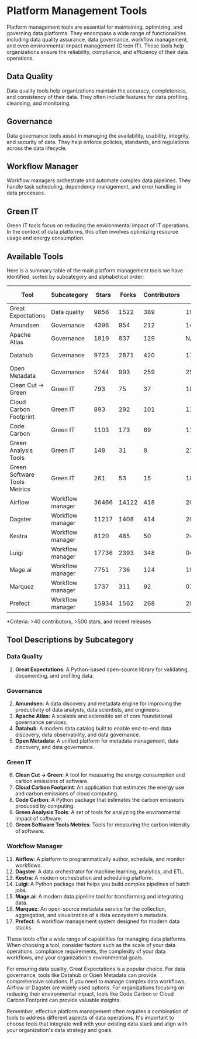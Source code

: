 # Platform Management Tools

Platform management tools are essential for maintaining, optimizing, and governing data platforms. They encompass a wide range of functionalities including data quality assurance, data governance, workflow management, and even environmental impact management (Green IT). These tools help organizations ensure the reliability, compliance, and efficiency of their data operations.

## Data Quality

Data quality tools help organizations maintain the accuracy, completeness, and consistency of their data. They often include features for data profiling, cleansing, and monitoring.

## Governance

Data governance tools assist in managing the availability, usability, integrity, and security of data. They help enforce policies, standards, and regulations across the data lifecycle.

## Workflow Manager

Workflow managers orchestrate and automate complex data pipelines. They handle task scheduling, dependency management, and error handling in data processes.

## Green IT

Green IT tools focus on reducing the environmental impact of IT operations. In the context of data platforms, this often involves optimizing resource usage and energy consumption.

## Available Tools

Here is a summary table of the main platform management tools we have identified, sorted by subcategory and alphabetical order:

| Tool | Subcategory | Stars | Forks | Contributors | Last Release | Latest Commit | Meets Criteria* | Link |
|------|-------------|-------|-------|--------------|--------------|---------------|-----------------|------|
| Great Expectations | Data quality | 9856 | 1522 | 389 | 19/09/2024 | 20/09/2024 | Yes | https://github.com/great-expectations/great_expectations |
| Amundsen | Governance | 4396 | 954 | 212 | 14/08/2024 | 25/09/2024 | Yes | https://github.com/amundsen-io/amundsen |
| Apache Atlas | Governance | 1819 | 837 | 129 | N/A | 26/09/2024 | Yes | https://github.com/apache/atlas |
| Datahub | Governance | 9723 | 2871 | 420 | 17/09/2024 | 26/09/2024 | Yes | https://github.com/datahub-project/datahub |
| Open Metadata | Governance | 5244 | 993 | 259 | 25/09/2024 | 26/09/2024 | Yes | https://github.com/open-metadata/OpenMetadata |
| Clean Cut -> Green | Green IT | 793 | 75 | 37 | 18/04/2024 | 25/04/2024 | No | https://github.com/CleanCut/green |
| Cloud Carbon Footprint | Green IT | 893 | 292 | 101 | 11/05/2024 | 07/07/2024 | Yes | https://github.com/cloud-carbon-footprint/cloud-carbon-footprint |
| Code Carbon | Green IT | 1103 | 173 | 69 | 11/09/2024 | 22/09/2024 | Yes | https://github.com/mlco2/codecarbon |
| Green Analysis Tools | Green IT | 148 | 31 | 8 | 27/08/2022 | 28/12/2023 | No | https://github.com/cnumr/GreenIT-Analysis |
| Green Software Tools Metrics | Green IT | 261 | 53 | 15 | 18/04/2024 | 15/09/2024 | No | https://github.com/Green-Software-Foundation/software_carbon_intensity |
| Airflow | Workflow manager | 36466 | 14122 | 418 | 20/09/2024 | 26/09/2024 | Yes | https://github.com/apache/airflow |
| Dagster | Workflow manager | 11217 | 1408 | 414 | 20/09/2024 | 26/09/2024 | Yes | https://github.com/dagster-io/dagster |
| Kestra | Workflow manager | 8120 | 485 | 50 | 24/09/2024 | 26/09/2024 | Yes | https://github.com/kestra-io/kestra |
| Luigi | Workflow manager | 17736 | 2393 | 348 | 04/09/2024 | 24/09/2024 | Yes | https://github.com/spotify/luigi |
| Mage.ai | Workflow manager | 7751 | 736 | 124 | 19/09/2024 | 24/09/2024 | Yes | https://github.com/mage-ai/mage-ai |
| Marquez | Workflow manager | 1737 | 311 | 92 | 07/08/2024 | 18/09/2024 | Yes | https://github.com/MarquezProject/marquez |
| Prefect | Workflow manager | 15934 | 1562 | 268 | 20/09/2024 | 26/09/2024 | Yes | https://github.com/PrefectHQ/prefect |

*Criteria: >40 contributors, >500 stars, and recent releases

## Tool Descriptions by Subcategory

### Data Quality
1. **Great Expectations**: A Python-based open-source library for validating, documenting, and profiling data.

### Governance
2. **Amundsen**: A data discovery and metadata engine for improving the productivity of data analysts, data scientists, and engineers.
3. **Apache Atlas**: A scalable and extensible set of core foundational governance services.
4. **Datahub**: A modern data catalog built to enable end-to-end data discovery, data observability, and data governance.
5. **Open Metadata**: A unified platform for metadata management, data discovery, and data governance.

### Green IT
6. **Clean Cut -> Green**: A tool for measuring the energy consumption and carbon emissions of software.
7. **Cloud Carbon Footprint**: An application that estimates the energy use and carbon emissions of cloud computing.
8. **Code Carbon**: A Python package that estimates the carbon emissions produced by computing.
9. **Green Analysis Tools**: A set of tools for analyzing the environmental impact of software.
10. **Green Software Tools Metrics**: Tools for measuring the carbon intensity of software.

### Workflow Manager
11. **Airflow**: A platform to programmatically author, schedule, and monitor workflows.
12. **Dagster**: A data orchestrator for machine learning, analytics, and ETL.
13. **Kestra**: A modern orchestration and scheduling platform.
14. **Luigi**: A Python package that helps you build complex pipelines of batch jobs.
15. **Mage.ai**: A modern data pipeline tool for transforming and integrating data.
16. **Marquez**: An open-source metadata service for the collection, aggregation, and visualization of a data ecosystem's metadata.
17. **Prefect**: A workflow management system designed for modern data stacks.

These tools offer a wide range of capabilities for managing data platforms. When choosing a tool, consider factors such as the scale of your data operations, compliance requirements, the complexity of your data workflows, and your organization's environmental goals.

For ensuring data quality, Great Expectations is a popular choice. For data governance, tools like Datahub or Open Metadata can provide comprehensive solutions. If you need to manage complex data workflows, Airflow or Dagster are widely used options. For organizations focusing on reducing their environmental impact, tools like Code Carbon or Cloud Carbon Footprint can provide valuable insights.

Remember, effective platform management often requires a combination of tools to address different aspects of data operations. It's important to choose tools that integrate well with your existing data stack and align with your organization's data strategy and goals.

